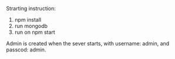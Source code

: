 Strarting instruction:

1. npm install
2. run mongodb
3. run on npm start

Admin is created when the sever starts, with username: admin, and passcod: admin.


